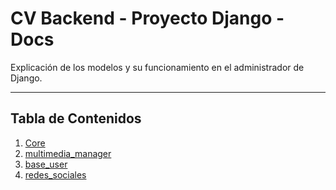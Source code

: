 # CV Backend - Proyecto Django - Docs

Explicación de los modelos y su funcionamiento en el administrador de Django.

---

## Tabla de Contenidos

1. [Core](core.md)
2. [multimedia_manager](multimedia_manager.md)
3. [base_user](base_user.md)
4. [redes_sociales](redes_sociales.md)
